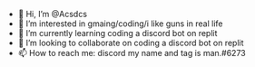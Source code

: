 - 👋 Hi, I’m @Acsdcs
- 👀 I’m interested in gmaing/coding/i like guns in real life
- 🌱 I’m currently learning coding a discord bot on replit
- 💞️ I’m looking to collaborate on coding a discord bot on replit
- 📫 How to reach me: discord my name and tag is man.#6273


